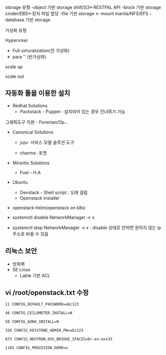 storage 유형
-object 기반 storage
                shift/S3<-RESTFAL API
-block 기반 storage
                cinder/EBS<-장치 파일 할당
-file 기반 storage <- mount
                manila/NFS/EFS
-database 기반 storage

가상화 유형

Hyperviser 

- Full  virturalization(전 가상화)
- para 		''	  (반가상화)



scale up

scale out



## 자동화 툴을 이용한 설치

- Redhat Solutions
  - Packstack - Puppet : 설치되어 있는 경우 건너뛰기 가능

그래픽도구 지원 - Foreman/Op...

- Canonical Solutions
  - juju- 서비스 모델 솔루션 도구

  - charms- 포멧



- Mirantis Solutions
  - Fuel - H.A

- Ubuntu
  - Devstack - Shell script : 오래 걸림
  - Openstack installer

- openstack-helm(openstack on k8s)





- systemctl disable NetworkManager -> x

- systemctl stop NetworkManager -> x : disable 상태로 안하면 원하지 않는 ip주소로 바뀔 수 있음

  

## 리눅스 보안

- 방화벽
- SE Linux
  - Lable 기반 ACL





## vi /root/openstack.txt 수정

```shell
11 CONFIG_DEFAULT_PASSWORD=abc123

46 CONFIG_CEILOMETER_INSTALL=N

50 CONFIG_AODH_INSTALL=N

326 CONFIG_KEYSTONE_ADMIN_PW=abc123

873 CONFIG_NEUTRON_OVS_BRIDGE_IFACES=br-ex:ens33

1185 CONFIG_PROVISION_DEMO=n
```









